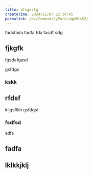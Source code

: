 ```yaml
---
title: dfsgssfg
createTime: 2024/11/07 22:34:45
permalink: /es/CommunityPark/uqp5K45Z/
---
```

fadsfada fadfa fda fasdf sdg

##  fjkgfk
fgsdafgasd

gsfdgs

### kskk


##  rfdsf
kljgsflkh
gsfdgsf

### fsdfsd
sdfs

## fadfa 

##  lklkkjklj